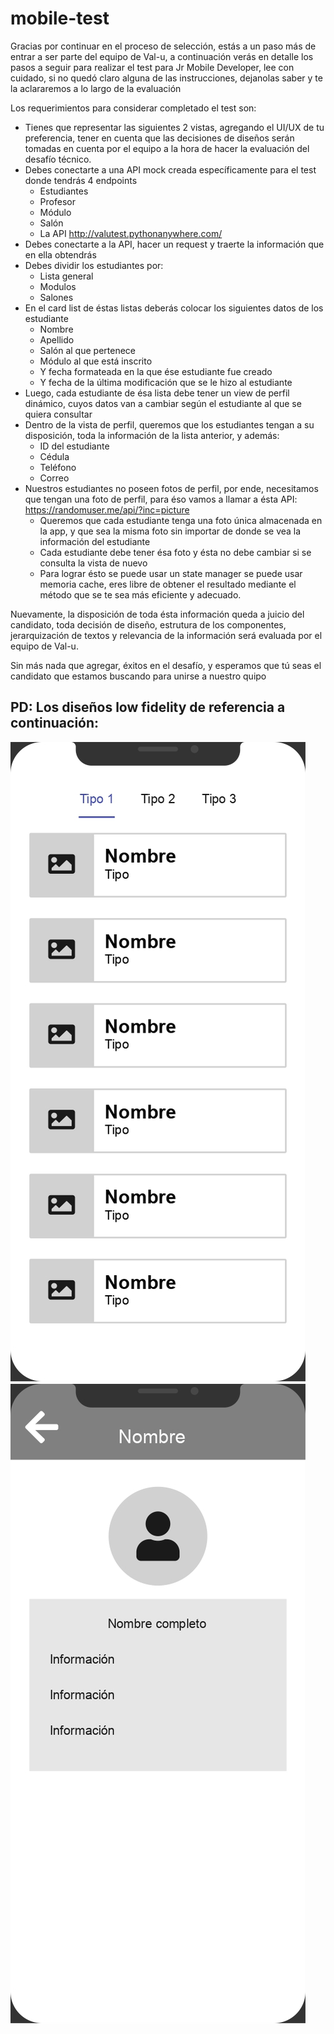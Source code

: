 # mobile-test
Gracias por continuar en el proceso de selección, estás a un paso más de entrar a ser parte del equipo de Val-u, a continuación verás en detalle los pasos a seguir para realizar el test para Jr Mobile Developer, lee con cuidado, si no quedó claro alguna de las instrucciones, dejanolas saber y te la aclararemos a lo largo de la evaluación

Los requerimientos para considerar completado el test son:

- Tienes que representar las siguientes 2 vistas, agregando el UI/UX de tu preferencia, tener en cuenta que las decisiones de diseños serán tomadas en cuenta por el equipo a la hora de hacer la evaluación del desafío técnico.
- Debes conectarte a una API mock creada específicamente para el test donde tendrás 4 endpoints
   - Estudiantes
   - Profesor
   - Módulo
   - Salón
   - La API http://valutest.pythonanywhere.com/
- Debes conectarte a la API, hacer un request y traerte la información que en ella obtendrás
- Debes dividir los estudiantes por:
  - Lista general
  - Modulos
  - Salones
- En el card list de éstas listas deberás colocar los siguientes datos de los estudiante
  - Nombre
  - Apellido
  - Salón al que pertenece
  - Módulo al que está inscrito
  - Y fecha formateada en la que ése estudiante fue creado
  - Y fecha de la última modificación que se le hizo al estudiante
- Luego, cada estudiante de ésa lista debe tener un view de perfil dinámico, cuyos datos van a cambiar según el estudiante al que se quiera consultar
- Dentro de la vista de perfil, queremos que los estudiantes tengan a su disposición, toda la información de la lista anterior, y además:
  - ID del estudiante
  - Cédula
  - Teléfono
  - Correo
- Nuestros estudiantes no poseen fotos de perfil, por ende, necesitamos que tengan una foto de perfil, para éso vamos a llamar a ésta API: https://randomuser.me/api/?inc=picture
  - Queremos que cada estudiante tenga una foto única almacenada en la app, y que sea la misma foto sin importar de donde se vea la información del estudiante
  - Cada estudiante debe tener ésa foto y ésta no debe cambiar si se consulta la vista de nuevo
  - Para lograr ésto se puede usar un state manager se puede usar memoria cache, eres libre de obtener el resultado mediante el método que se te sea más eficiente y adecuado.

Nuevamente, la disposición de toda ésta información queda a juicio del candidato, toda decisión de diseño, estrutura de los componentes, jerarquización de textos y relevancia de la información será evaluada por el equipo de Val-u.

Sin más nada que agregar, éxitos en el desafío, y esperamos que tú seas el candidato que estamos buscando para unirse a nuestro quipo

## PD: Los diseños low fidelity de referencia a continuación:

![Lista](https://github.com/jaifranVal-u/mobile-test/blob/main/prueba_pages-to-jpg-0001.jpg?raw=true)
![Perfil](https://github.com/jaifranVal-u/mobile-test/blob/main/prueba_pages-to-jpg-0002.jpg?raw=true)
